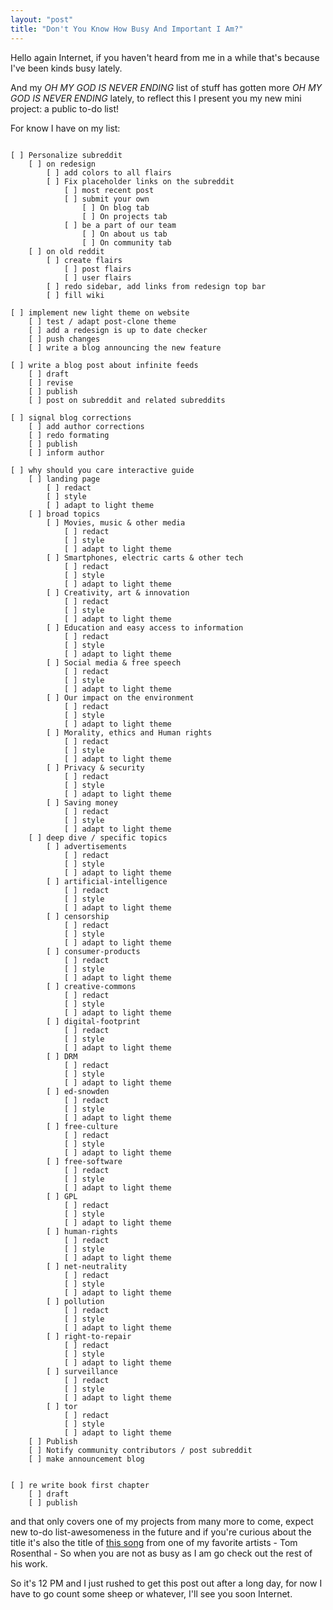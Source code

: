 ```yaml
---
layout: "post"
title: "Don't You Know How Busy And Important I Am?"
---
```


Hello again Internet, if you haven't heard from me in a while that's because I've been kinds busy lately.

<!--more-->

And my _OH MY GOD IS NEVER ENDING_ list of stuff has gotten more _OH MY GOD IS NEVER ENDING_ lately, to reflect this I present you my new mini project: a public to-do list!

For know I have on my list:

```

[ ] Personalize subreddit
	[ ] on redesign
		[ ] add colors to all flairs
		[ ] Fix placeholder links on the subreddit
			[ ] most recent post
			[ ] submit your own
				[ ] On blog tab
				[ ] On projects tab
			[ ] be a part of our team
				[ ] On about us tab
				[ ] On community tab
	[ ] on old reddit
		[ ] create flairs
			[ ] post flairs
			[ ] user flairs
		[ ] redo sidebar, add links from redesign top bar
		[ ] fill wiki

[ ] implement new light theme on website
	[ ] test / adapt post-clone theme
	[ ] add a redesign is up to date checker
	[ ] push changes
	[ ] write a blog announcing the new feature
	
[ ] write a blog post about infinite feeds
	[ ] draft
	[ ] revise
	[ ] publish
	[ ] post on subreddit and related subreddits

[ ] signal blog corrections
	[ ] add author corrections
	[ ] redo formating
	[ ] publish
	[ ] inform author

[ ] why should you care interactive guide
	[ ] landing page
		[ ] redact
		[ ] style
		[ ] adapt to light theme
	[ ] broad topics
		[ ] Movies, music & other media
			[ ] redact
			[ ] style
			[ ] adapt to light theme
		[ ] Smartphones, electric carts & other tech
			[ ] redact
			[ ] style
			[ ] adapt to light theme
		[ ] Creativity, art & innovation
			[ ] redact
			[ ] style
			[ ] adapt to light theme
		[ ] Education and easy access to information
			[ ] redact
			[ ] style
			[ ] adapt to light theme
		[ ] Social media & free speech
			[ ] redact
			[ ] style
			[ ] adapt to light theme
		[ ] Our impact on the environment
			[ ] redact
			[ ] style
			[ ] adapt to light theme
		[ ] Morality, ethics and Human rights
			[ ] redact
			[ ] style
			[ ] adapt to light theme
		[ ] Privacy & security
			[ ] redact
			[ ] style
			[ ] adapt to light theme
		[ ] Saving money
			[ ] redact
			[ ] style
			[ ] adapt to light theme
	[ ] deep dive / specific topics
		[ ] advertisements
			[ ] redact
			[ ] style
			[ ] adapt to light theme
		[ ] artificial-intelligence
			[ ] redact
			[ ] style
			[ ] adapt to light theme
		[ ] censorship
			[ ] redact
			[ ] style
			[ ] adapt to light theme
		[ ] consumer-products
			[ ] redact
			[ ] style
			[ ] adapt to light theme
		[ ] creative-commons
			[ ] redact
			[ ] style
			[ ] adapt to light theme
		[ ] digital-footprint
			[ ] redact
			[ ] style
			[ ] adapt to light theme
		[ ] DRM
			[ ] redact
			[ ] style
			[ ] adapt to light theme
		[ ] ed-snowden
			[ ] redact
			[ ] style
			[ ] adapt to light theme
		[ ] free-culture
			[ ] redact
			[ ] style
			[ ] adapt to light theme
		[ ] free-software
			[ ] redact
			[ ] style
			[ ] adapt to light theme
		[ ] GPL
			[ ] redact
			[ ] style
			[ ] adapt to light theme
		[ ] human-rights
			[ ] redact
			[ ] style
			[ ] adapt to light theme
		[ ] net-neutrality
			[ ] redact
			[ ] style
			[ ] adapt to light theme
		[ ] pollution
			[ ] redact
			[ ] style
			[ ] adapt to light theme
		[ ] right-to-repair
			[ ] redact
			[ ] style
			[ ] adapt to light theme
		[ ] surveillance
			[ ] redact
			[ ] style
			[ ] adapt to light theme
		[ ] tor
			[ ] redact
			[ ] style
			[ ] adapt to light theme
	[ ] Publish
	[ ] Notify community contributors / post subreddit
	[ ] make announcement blog


[ ] re write book first chapter
	[ ] draft
	[ ] publish

```

and that only covers one of my projects from many more to come, expect new to-do list-awesomeness in the future and if you're curious about the title it's also the title of [this song][1] from one of my favorite artists - Tom Rosenthal - So when you are not as busy as I am go check out the rest of his work.

So it's 12 PM and I just rushed to get this post out after a long day, for now I have to go count some sheep or whatever, I'll see you soon Internet.

[1]: https://www.youtube.com/watch?v=iG9h3KUtaIc